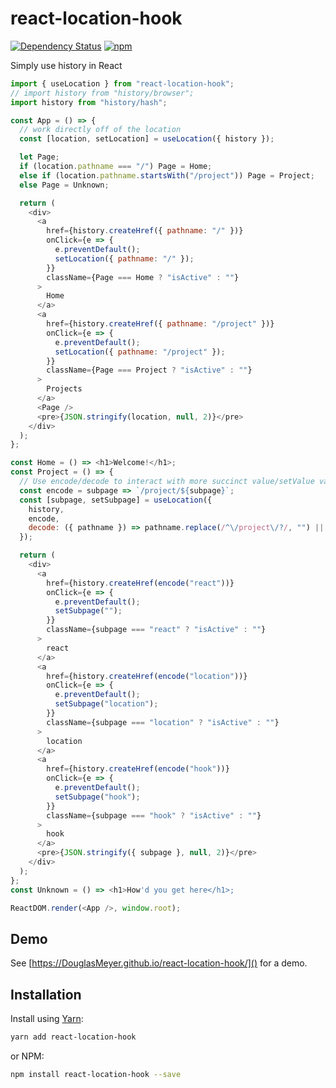 # react-location-hook
[![Dependency Status](https://david-dm.org/DouglasMeyer/react-location-hook.svg)](https://david-dm.org/DouglasMeyer/react-location-hook)
[![npm](https://img.shields.io/npm/v/react-location-hook.svg)](https://www.npmjs.com/package/react-location-hook)

Simply use history in React

```js
import { useLocation } from "react-location-hook";
// import history from "history/browser";
import history from "history/hash";

const App = () => {
  // work directly off of the location
  const [location, setLocation] = useLocation({ history });

  let Page;
  if (location.pathname === "/") Page = Home;
  else if (location.pathname.startsWith("/project")) Page = Project;
  else Page = Unknown;

  return (
    <div>
      <a
        href={history.createHref({ pathname: "/" })}
        onClick={e => {
          e.preventDefault();
          setLocation({ pathname: "/" });
        }}
        className={Page === Home ? "isActive" : ""}
      >
        Home
      </a>
      <a
        href={history.createHref({ pathname: "/project" })}
        onClick={e => {
          e.preventDefault();
          setLocation({ pathname: "/project" });
        }}
        className={Page === Project ? "isActive" : ""}
      >
        Projects
      </a>
      <Page />
      <pre>{JSON.stringify(location, null, 2)}</pre>
    </div>
  );
};

const Home = () => <h1>Welcome!</h1>;
const Project = () => {
  // Use encode/decode to interact with more succinct value/setValue variables.
  const encode = subpage => `/project/${subpage}`;
  const [subpage, setSubpage] = useLocation({
    history,
    encode,
    decode: ({ pathname }) => pathname.replace(/^\/project\/?/, "") || "react"
  });

  return (
    <div>
      <a
        href={history.createHref(encode("react"))}
        onClick={e => {
          e.preventDefault();
          setSubpage("");
        }}
        className={subpage === "react" ? "isActive" : ""}
      >
        react
      </a>
      <a
        href={history.createHref(encode("location"))}
        onClick={e => {
          e.preventDefault();
          setSubpage("location");
        }}
        className={subpage === "location" ? "isActive" : ""}
      >
        location
      </a>
      <a
        href={history.createHref(encode("hook"))}
        onClick={e => {
          e.preventDefault();
          setSubpage("hook");
        }}
        className={subpage === "hook" ? "isActive" : ""}
      >
        hook
      </a>
      <pre>{JSON.stringify({ subpage }, null, 2)}</pre>
    </div>
  );
};
const Unknown = () => <h1>How'd you get here</h1>;

ReactDOM.render(<App />, window.root);
```

## Demo
See [https://DouglasMeyer.github.io/react-location-hook/]() for a demo.

## Installation

Install using [Yarn](https://yarnpkg.com):
```sh
yarn add react-location-hook
```

or NPM:
```sh
npm install react-location-hook --save
```
